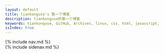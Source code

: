 ```yaml
---
layout: default
title: tiankonguse's 第一个博客
description: tiankonguse的第一个博客
keywords: tiankonguse, GitHub, Archives, linux, css, html, javascript, python, Jekyll, plugins, php, 大数据, 分布式, 机器学习, acm, 算法
isIndex: true
---
```


<div id="content" class="clearfix">
    <div class="entry-header">
        <div class="index-content">
            {% include nav.md %}
        </div>
    </div>
    <div class="entry">
    </div>
    <div class="sidenav-frame">
        {% include sidenav.md %}
    </div>
</div>



<script>
    var siteurl = "{{ site.url }}";
    
    function loadPost(id){
        var defaultUrl = "http://tiankonguse.com/record/firstblog_data.php?state=post&id=" + id;
        jQuery.get(defaultUrl, function(d){
            if(d.code == 0){
                showPost(d.data);
            }
        },"json");
    }
    
    function showPost(post){
        var recordListURL= "/firstblog.html?nowPage=";
        var recordPostURL= "/firstblogpost.html?id=";
        
        post.siteurl = siteurl;
        post.url = recordPostURL + post.id;
        post.description = "";
        post.date = tk.Format(new Date(post.time * 1000), "yyyy-MM-dd");
        post.fulldate = tk.Format(new Date(post.time * 1000), "yyyy-MM-dd hh:mm:ss");
        
        post.pre = post.pre || {};
        if(post.pre.id){
            post.pre.url = recordPostURL + post.pre.id;
        }
        
        post.next = post.next || {};
        if(post.next.id){
            post.next.url = recordPostURL + post.next.id;
        }
        
        
        post.content = post.content.replace(/<br\s*\/?>/g, "<p></p>");
        post.content = post.content.replace(/\s*<p>\s*/g, "<p>");
        post.content = post.content.replace(/\s*<\/p>\s*/g, "</p>");
        post.content = post.content.replace(/(?:\s*<p>\s*<\/p>\s*)+/g, "<p></p>");
        post.content = post.content.replace(/<p>([^<]*)<p>([^<]*)<\/p>/g, "<p>$1</p><p><$2/p><p>");
        post.content = post.content.replace(/<p><p><\/p><\/p>/g, "<p></p>");
        post.content = post.content.replace(/(?:<p><\/p>)+/g, "<p></p>");
        post.content = post.content.replace(/(<\/p>)([^<]+)(<p>)/g, "$1<p>$2</p>$3");
        post.content = post.content.replace(/<p><p><\/p><\/p>/g, "<p></p>");
        post.content = post.content.replace(/(?:<p><\/p>)+/g, "<p></p>");
        post.content = post.content.replace(/(<\/p>)((?!<p>)[^<]*(?!<p>)<[^>]+>[^<]*(?!<p>)<[^>]+>[^<]*(?!<\/p>))(<p>)/g, "$1<p>$2</p>$3");
        post.content = post.content.replace(/<p><p><\/p><\/p>/g, "<p></p>");
        post.content = post.content.replace(/(?:<p><\/p>)+/g, "<p></p>");
        
        var tpl = '\
        <h1 class="entry-title"><a href="<%=siteurl%><%=url%>" title="<%= title %>"><%= title %></a></h1>\
        <p class="entry-attr">作者: <span  class="entry-author">tiankonguse</span> | 更新日期: <time  class="entry-date"><%= fulldate %></time></p>\
        <p></p>\
        <p><%= content %></p>\
        <p></p>\
        <div class="ad-content-footer"></div>\
        <footer class="unit-foot">\
            <% if(tags && tags.length){ %>\
            <section>\
                <ul class="tag-box inline">\
                    <li>标签:</li>\
                    <% for(tagIndex in tags){ %> \
                        <li><%= tags[tagIndex] %></li>\
                    <% } %> \
                </ul>\
            </section>\
            <% } %>\
            <div class="footer-post-info clearfix">\
                <ul>\
                    <li>\
                        作者「<a href="/about.html" rel="author">tiankonguse</a>」于 \
                        <time><%= fulldate %></time> 发布本文</li>\
                    <li>文章声明：自由转载-非商用-非衍生-保持署名  |  <a href="http://creativecommons.org/licenses/by-nc-nd/3.0/deed.zh" target="_blank" rel="nofollow">BY-NC-SA</a></li>\
                    <li>如果你觉得这篇文章对你有帮助，欢迎支持作者：<a class="internal" href="<%=siteurl%>/support.html" title="支持作者">&laquo; 大力支持</a></li>\
                </ul>\
            </div>\
            <div class="unit-inner unit-foot-inner">\
                <nav class="pagination">\
                    <ul>\
                        <% if(pre.id){ %>\
                        <li class="prev"><a class="internal" rel="prev"  href="<%=siteurl%>/<%=pre.url%>" title="View <%=pre.title%>">&laquo; <%=pre.title%></a></li>\
                        <% } %>\
                        <% if(pre.id && next.id){ %>\
                        <li class="pipe"> | </li>\
                        <% } %>\
                        <% if(next.id){ %>\
                        <li class="prev"><a class="internal" rel="prev"  href="<%=siteurl%>/<%=next.url%>" title="View <%=next.title%>">&laquo; <%=next.title%></a></li>\
                        <% } %>\
                    </ul>\
                </nav>\
                <p class="gotop">\
                    <a href="#">Back to Top</a>\
                </p>\
            </div>\
        </footer>\
        <div id="disqus_container">\
            <a href="#" class="comment" onclick="return false;">点击查看评论</a>\
            <div id="disqus_thread"></div>\
            <div class="ds-thread" data-thread-key="<%=url%>" data-title="<%=title%>" data-url="<%=siteurl%><%=url%>"></div>\
            <div id="cloud-tie-wrapper" class="cloud-tie-wrapper"></div>\
        </div>';
        
        
        
        jQuery("#content .entry").append(tk.parseTpl(tpl, post));

        window.disqus_shortname = 'tiankonguse-record'; 
        window.duoshuoQuery = {short_name:"tiankonguse"};
        window.cloudTieConfig = {
            url: document.location.href, 
            sourceId: post.url,
            productKey: "1cb0b08870384b08a97d3e08c258391b",
            target: "cloud-tie-wrapper"
        };
        tk.comment.init($('#disqus_container .comment'));
        tk.loadJSFile(siteurl + "/javascripts/post.js");
    }
    
    jQuery(document).ready(function(){
        var urlObj = tk.parseURL(window.location);
        loadPost(urlObj.params.id);
    });
</script>
